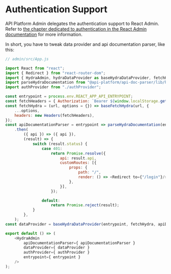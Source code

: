 # Authentication Support

API Platform Admin delegates the authentication support to React Admin.
Refer to [the chapter dedicated to authentication in the React Admin documentation](https://marmelab.com/react-admin/Authentication.html)
for more information.

In short, you have to tweak data provider and api documentation parser, like this:

```javascript
// admin/src/App.js

import React from "react";
import { Redirect } from "react-router-dom";
import { HydraAdmin, hydraDataProvider as baseHydraDataProvider, fetchHydra as baseFetchHydra } from "@api-platform/admin";
import parseHydraDocumentation from "@api-platform/api-doc-parser/lib/hydra/parseHydraDocumentation";
import authProvider from "./authProvider";

const entrypoint = process.env.REACT_APP_API_ENTRYPOINT;
const fetchHeaders = { Authorization: `Bearer ${window.localStorage.getItem("token")}` };
const fetchHydra = (url, options = {}) => baseFetchHydra(url, {
    ...options,
    headers: new Headers(fetchHeaders),
});
const apiDocumentationParser = entrypoint => parseHydraDocumentation(entrypoint, { headers: new Headers(fetchHeaders) })
    .then(
        ({ api }) => ({ api }),
        (result) => {
            switch (result.status) {
                case 401:
                    return Promise.resolve({
                        api: result.api,
                        customRoutes: [{
                            props: {
                                path: "/",
                                render: () => <Redirect to={"/login"}/>,
                            },
                        }],
                    });

                default:
                    return Promise.reject(result);
            }
        },
    );
const dataProvider = baseHydraDataProvider(entrypoint, fetchHydra, apiDocumentationParser);

export default () => (
    <HydraAdmin
        apiDocumentationParser={ apiDocumentationParser }
        dataProvider={ dataProvider }
        authProvider={ authProvider }
        entrypoint={ entrypoint }
    />
);
```
